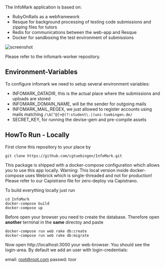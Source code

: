 The InfoMark application is based on:
* RubyOnRails as a webframework
* Resque for background processing of testing code submissions and zipping files for tutors
* Redis for communications between the web-app and Resque
* Docker for sandboxing the test environment of submissions

![screenshot](https://cgtuebingen.github.io/InfoMark/assets/img/profile.PNG)

Please refer to the infomark-worker repository.

Environment-Variables
-----------------------

To configure infomark we need to setup several environment variables:

* INFOMARK_DATADIR, this is the actual place where the submissions and uploads are stored
* INFOMARK_DOMAIN_NAME, will be the sender for outgoing mails
* INFOMARK_MAIL_REGEX, we just allowed to register accounts using mails matching 
`/\A[^@]+@(?:student\.|)uni-tuebingen.de/`
* SECRET_KEY, for running the devise-gem and pre-compile assets

HowTo Run - Locally
-----------------------

First clone this repository to your place by

    git clone https://github.com/cgtuebingen/InfoMark.git

This package is shipped with a docker-compose configuration which allows you to use this app locally. Warning: This local version inside docker-compose uses Webrick which is single-threaded and not for production! Please refer to our Capistrano file for zero-deploy via Capistrano.

To build everything locally just run

    cd InfoMark
    docker-compose build
    docker-compose up

Before open your browser you need to create the database. Therefore open **another** terminal in the **same** directoy and paste

    docker-compose run web rake db:create
    docker-compose run web rake db:migrate

Now open http://localhost:3000 your web-browser. You should see the login-area. By default we add an user with login-credentials:

email: root@root.com
passwd: toor
